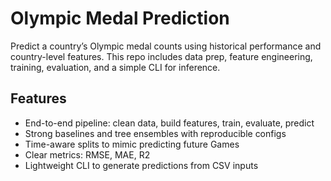 # Olympic Medal Prediction

Predict a country’s Olympic medal counts using historical performance and country-level features. 
This repo includes data prep, feature engineering, training, evaluation, and a simple CLI for inference.

## Features

- End-to-end pipeline: clean data, build features, train, evaluate, predict
- Strong baselines and tree ensembles with reproducible configs
- Time-aware splits to mimic predicting future Games
- Clear metrics: RMSE, MAE, R2
- Lightweight CLI to generate predictions from CSV inputs
